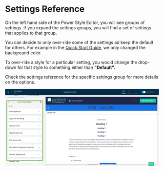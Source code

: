 # Settings Reference

On the left hand side of the Power Style Editor, you will see groups of settings. If you expand the settings groups, you will find a set of settings that applies to that group.

You can decide to only over-ride some of the settings ad keep the default for others. For example in the [Quick Start Guide](../../power-style-quick-start-guide/quick-start-guide.md#your-first-power-style), we only changed the background color.

To over-ride a style for a particular setting, you would change the drop-down for that style to something either than **"Default".**&#x20;

Check the settings reference for the specific settings group for more details on the options.

![](<../../../.gitbook/assets/Site-Builder-Thinkific (65).png>)
